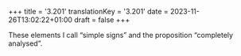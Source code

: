 +++
title = '3.201'
translationKey = '3.201'
date = 2023-11-26T13:02:22+01:00
draft = false
+++

These elements I call “simple signs” and the proposition “completely analysed”.
